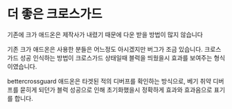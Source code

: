 # 더 좋은 크로스가드
기존에 크가 애드온은 제작사가 내렸기 때문에 다운 받을 방법이 많지 않습니다

기존 크가 애드온은 사용한 분들은 어느정도 아시겠지만 버그가 조금 있습니다. 크로스가드 성공 인식하는 방법이 크로스가드 상태일때 블럭을 띄웠을시 효과를 보여주는 형식이였습니다.

bettercrossguard 애드온은 타겟된 적의 디버프를 확인하는 방식으로, 베기 취약 디버프를 묻히게 되던가 블럭 성공으로 인해 초기화했을시 정확하게 효과와 효과음으로 표기를 합니다.